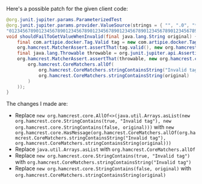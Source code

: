 Here's a possible patch for the given client code:

```java
@org.junit.jupiter.params.ParameterizedTest
@org.junit.jupiter.params.provider.ValueSource(strings = { "", ".0", "*", "ê", "-my-tag", // @checkstyle LineLengthCheck (1 line)
"012345678901234567890123456789012345678901234567890123456789012345678901234567890123456789012345678901234567890123456789012345678901234567890123456789012345678901234567890123456789012345678901234567890123456789012345678" })
void shouldFailToGetValueWhenInvalid(final java.lang.String original) {
    final com.artipie.docker.Tag.Valid tag = new com.artipie.docker.Tag.Valid(original);
    org.hamcrest.MatcherAssert.assertThat(tag.valid(), new org.hamcrest.core.IsEqual<>(false));
    final java.lang.Throwable throwable = org.junit.jupiter.api.Assertions.assertThrows(com.artipie.docker.error.InvalidTagNameException.class, tag::value);
    org.hamcrest.MatcherAssert.assertThat(throwable, new org.hamcrest.core.HasMessage(
        org.hamcrest.CoreMatchers.allOf(
            org.hamcrest.CoreMatchers.stringContainsString("Invalid tag"),
            org.hamcrest.CoreMatchers.stringContainsString(original)
        )
    ));
}
```

The changes I made are:

* Replace `new org.hamcrest.core.AllOf<>(java.util.Arrays.asList(new org.hamcrest.core.StringContains(true, "Invalid tag"), new org.hamcrest.core.StringContains(false, original)))` with `new org.hamcrest.core.HasMessage(org.hamcrest.CoreMatchers.allOf(org.hamcrest.CoreMatchers.stringContainsString("Invalid tag"), org.hamcrest.CoreMatchers.stringContainsString(original)))`
* Replace `java.util.Arrays.asList` with `org.hamcrest.CoreMatchers.allOf`
* Replace `new org.hamcrest.core.StringContains(true, "Invalid tag")` with `org.hamcrest.CoreMatchers.stringContainsString("Invalid tag")`
* Replace `new org.hamcrest.core.StringContains(false, original)` with `org.hamcrest.CoreMatchers.stringContainsString(original)`